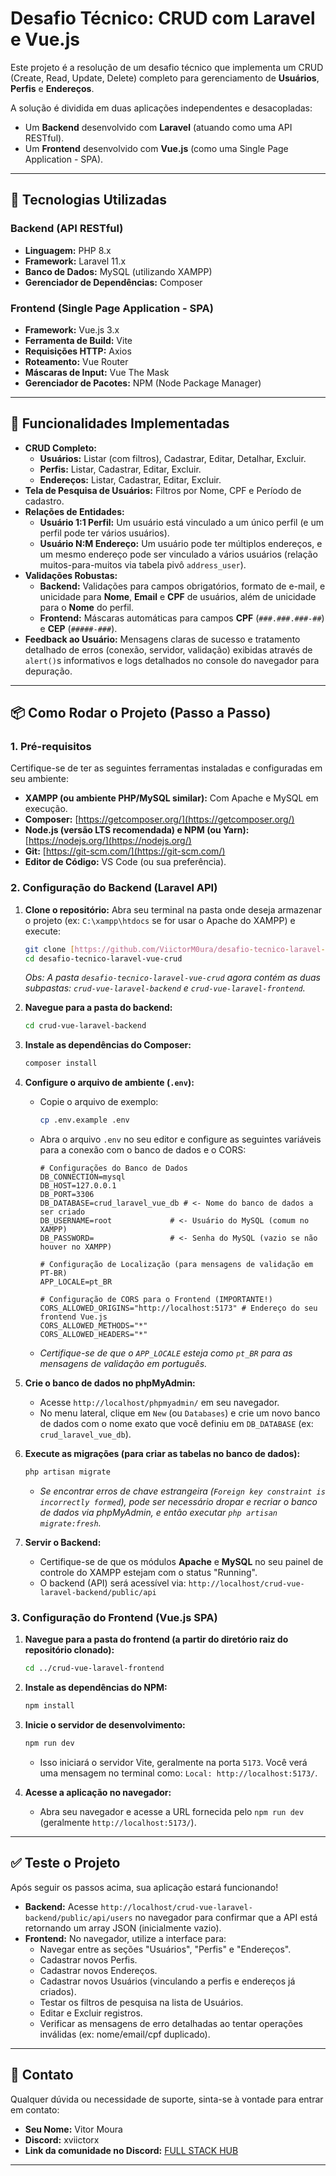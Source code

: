 # Desafio Técnico: CRUD com Laravel e Vue.js

Este projeto é a resolução de um desafio técnico que implementa um CRUD (Create, Read, Update, Delete) completo para gerenciamento de **Usuários**, **Perfis** e **Endereços**.

A solução é dividida em duas aplicações independentes e desacopladas:
* Um **Backend** desenvolvido com **Laravel** (atuando como uma API RESTful).
* Um **Frontend** desenvolvido com **Vue.js** (como uma Single Page Application - SPA).

---

## 🚀 Tecnologias Utilizadas

### Backend (API RESTful)

* **Linguagem:** PHP 8.x
* **Framework:** Laravel 11.x
* **Banco de Dados:** MySQL (utilizando XAMPP)
* **Gerenciador de Dependências:** Composer

### Frontend (Single Page Application - SPA)

* **Framework:** Vue.js 3.x
* **Ferramenta de Build:** Vite
* **Requisições HTTP:** Axios
* **Roteamento:** Vue Router
* **Máscaras de Input:** Vue The Mask
* **Gerenciador de Pacotes:** NPM (Node Package Manager)

---

## 🎯 Funcionalidades Implementadas

* **CRUD Completo:**
    * **Usuários:** Listar (com filtros), Cadastrar, Editar, Detalhar, Excluir.
    * **Perfis:** Listar, Cadastrar, Editar, Excluir.
    * **Endereços:** Listar, Cadastrar, Editar, Excluir.
* **Tela de Pesquisa de Usuários:** Filtros por Nome, CPF e Período de cadastro.
* **Relações de Entidades:**
    * **Usuário 1:1 Perfil:** Um usuário está vinculado a um único perfil (e um perfil pode ter vários usuários).
    * **Usuário N:M Endereço:** Um usuário pode ter múltiplos endereços, e um mesmo endereço pode ser vinculado a vários usuários (relação muitos-para-muitos via tabela pivô `address_user`).
* **Validações Robustas:**
    * **Backend:** Validações para campos obrigatórios, formato de e-mail, e unicidade para **Nome**, **Email** e **CPF** de usuários, além de unicidade para o **Nome** do perfil.
    * **Frontend:** Máscaras automáticas para campos **CPF** (`###.###.###-##`) e **CEP** (`#####-###`).
* **Feedback ao Usuário:** Mensagens claras de sucesso e tratamento detalhado de erros (conexão, servidor, validação) exibidas através de `alert()`s informativos e logs detalhados no console do navegador para depuração.

---

## 📦 Como Rodar o Projeto (Passo a Passo)

### 1. Pré-requisitos

Certifique-se de ter as seguintes ferramentas instaladas e configuradas em seu ambiente:

* **XAMPP (ou ambiente PHP/MySQL similar):** Com Apache e MySQL em execução.
* **Composer:** [https://getcomposer.org/](https://getcomposer.org/)
* **Node.js (versão LTS recomendada) e NPM (ou Yarn):** [https://nodejs.org/](https://nodejs.org/)
* **Git:** [https://git-scm.com/](https://git-scm.com/)
* **Editor de Código:** VS Code (ou sua preferência).

### 2. Configuração do Backend (Laravel API)

1.  **Clone o repositório:**
    Abra seu terminal na pasta onde deseja armazenar o projeto (ex: `C:\xampp\htdocs` se for usar o Apache do XAMPP) e execute:
    ```bash
    git clone [https://github.com/ViictorM0ura/desafio-tecnico-laravel-vue-crud.git](https://github.com/ViictorM0ura/desafio-tecnico-laravel-vue-crud.git)
    cd desafio-tecnico-laravel-vue-crud
    ```
    *Obs: A pasta `desafio-tecnico-laravel-vue-crud` agora contém as duas subpastas: `crud-vue-laravel-backend` e `crud-vue-laravel-frontend`.*

2.  **Navegue para a pasta do backend:**
    ```bash
    cd crud-vue-laravel-backend
    ```

3.  **Instale as dependências do Composer:**
    ```bash
    composer install
    ```

4.  **Configure o arquivo de ambiente (`.env`):**
    * Copie o arquivo de exemplo:
        ```bash
        cp .env.example .env
        ```
    * Abra o arquivo `.env` no seu editor e configure as seguintes variáveis para a conexão com o banco de dados e o CORS:
        ```env
        # Configurações do Banco de Dados
        DB_CONNECTION=mysql
        DB_HOST=127.0.0.1
        DB_PORT=3306
        DB_DATABASE=crud_laravel_vue_db # <- Nome do banco de dados a ser criado
        DB_USERNAME=root             # <- Usuário do MySQL (comum no XAMPP)
        DB_PASSWORD=                 # <- Senha do MySQL (vazio se não houver no XAMPP)

        # Configuração de Localização (para mensagens de validação em PT-BR)
        APP_LOCALE=pt_BR

        # Configuração de CORS para o Frontend (IMPORTANTE!)
        CORS_ALLOWED_ORIGINS="http://localhost:5173" # Endereço do seu frontend Vue.js
        CORS_ALLOWED_METHODS="*"
        CORS_ALLOWED_HEADERS="*"
        ```
    * *Certifique-se de que o `APP_LOCALE` esteja como `pt_BR` para as mensagens de validação em português.*

5.  **Crie o banco de dados no phpMyAdmin:**
    * Acesse `http://localhost/phpmyadmin/` em seu navegador.
    * No menu lateral, clique em `New` (ou `Databases`) e crie um novo banco de dados com o nome exato que você definiu em `DB_DATABASE` (ex: `crud_laravel_vue_db`).

6.  **Execute as migrações (para criar as tabelas no banco de dados):**
    ```bash
    php artisan migrate
    ```
    * *Se encontrar erros de chave estrangeira (`Foreign key constraint is incorrectly formed`), pode ser necessário dropar e recriar o banco de dados via phpMyAdmin, e então executar `php artisan migrate:fresh`.*

7.  **Servir o Backend:**
    * Certifique-se de que os módulos **Apache** e **MySQL** no seu painel de controle do XAMPP estejam com o status "Running".
    * O backend (API) será acessível via: `http://localhost/crud-vue-laravel-backend/public/api`

### 3. Configuração do Frontend (Vue.js SPA)

1.  **Navegue para a pasta do frontend (a partir do diretório raiz do repositório clonado):**
    ```bash
    cd ../crud-vue-laravel-frontend
    ```

2.  **Instale as dependências do NPM:**
    ```bash
    npm install
    ```

3.  **Inicie o servidor de desenvolvimento:**
    ```bash
    npm run dev
    ```
    * Isso iniciará o servidor Vite, geralmente na porta `5173`. Você verá uma mensagem no terminal como: `Local: http://localhost:5173/`.

4.  **Acesse a aplicação no navegador:**
    * Abra seu navegador e acesse a URL fornecida pelo `npm run dev` (geralmente `http://localhost:5173/`).

---

## ✅ Teste o Projeto

Após seguir os passos acima, sua aplicação estará funcionando!

* **Backend:** Acesse `http://localhost/crud-vue-laravel-backend/public/api/users` no navegador para confirmar que a API está retornando um array JSON (inicialmente vazio).
* **Frontend:** No navegador, utilize a interface para:
    * Navegar entre as seções "Usuários", "Perfis" e "Endereços".
    * Cadastrar novos Perfis.
    * Cadastrar novos Endereços.
    * Cadastrar novos Usuários (vinculando a perfis e endereços já criados).
    * Testar os filtros de pesquisa na lista de Usuários.
    * Editar e Excluir registros.
    * Verificar as mensagens de erro detalhadas ao tentar operações inválidas (ex: nome/email/cpf duplicado).

---

## 📧 Contato

Qualquer dúvida ou necessidade de suporte, sinta-se à vontade para entrar em contato:

* **Seu Nome:** Vitor Moura
* **Discord:** xviictorx
* **Link da comunidade no Discord:** [FULL STACK HUB](https://discord.gg/FvwXhJzDn2)

---